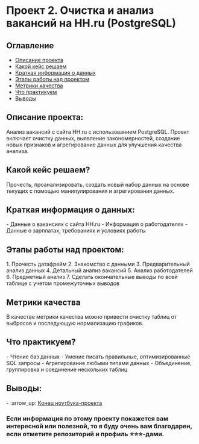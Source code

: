 # Проект 2. Очистка и анализ вакансий на HH.ru (PostgreSQL)

## Оглавление  
- [Описание проекта](#about)  
- [Какой кейс решаем](#case)  
- [Краткая информация о данных](#data_info)  
- [Этапы работы над проектом](#requirements) 
- [Метрики качества](#metrics)
- [Что практикуем](#practise)
- [Выводы](#finaly) 

<h2 id="about">Описание проекта:</h2>
Анализ вакансий с сайта HH.ru с использованием PostgreSQL. Проект включает очистку данных, выявление закономерностей, создание новых признаков и агрегирование данных для улучшения качества анализа.

<h2 id="case">Какой кейс решаем?</h2>
Прочесть, проанализировать, создать новый набор данных на основе текущих с помощью манипулирования и агрегирования данных.

<h2 id="data_info">Краткая информация о данных:</h2>
- Данные о вакансиях с сайта HH.ru
- Информация о работодателях
- Данные о зарплатах, требованиях и условиях работы

<h2 id="requirements">Этапы работы над проектом:</h2>
1. Прочесть датафрейм
2. Знакомство с данными
3. Предварительный анализ данных
4. Детальный анализ вакансий
5. Анализ работодателей
6. Предметный анализ
7. Сделать окончательные выводы по всей таблице с учетом промежуточных выводов

<h2 id="metrics">Метрики качества</h2>
В качестве метрики качества можно привести очистку таблиц от выбросов и последующую нормализацию графиков.

<h2 id="practise">Что практикуем?</h2>
- Чтение баз данных
- Умение писать правильные, оптимизированные SQL запросы
- Агрегирование любыми типами данных
- Объединение, группировка и соединение нескольких таблиц

<h2 id="finaly">Выводы:</h2>
- :arrow_up: <a href="Project/Project_2_Ноутбук_шаблон.ipynb" title="ноутбук-проект">Конец ноутбука-проекта</a>



### **Если информация по этому проекту покажется вам интересной или полезной, то я буду очень вам благодарен, если отметите репозиторий и профиль ⭐️⭐️⭐️-дами.**
